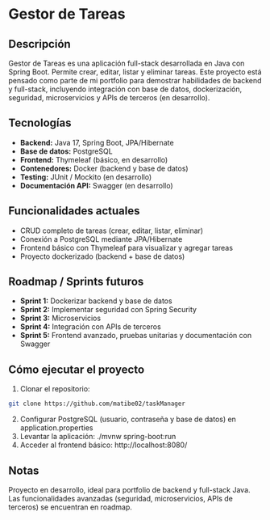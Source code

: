 # Gestor de Tareas

## Descripción
Gestor de Tareas es una aplicación full-stack desarrollada en Java con Spring Boot. Permite crear, editar, listar y eliminar tareas. Este proyecto está pensado como parte de mi portfolio para demostrar habilidades de backend y full-stack, incluyendo integración con base de datos, dockerización, seguridad, microservicios y APIs de terceros (en desarrollo).

## Tecnologías
- **Backend:** Java 17, Spring Boot, JPA/Hibernate
- **Base de datos:** PostgreSQL
- **Frontend:** Thymeleaf (básico, en desarrollo)
- **Contenedores:** Docker (backend y base de datos)
- **Testing:** JUnit / Mockito (en desarrollo)
- **Documentación API:** Swagger (en desarrollo)

## Funcionalidades actuales
- CRUD completo de tareas (crear, editar, listar, eliminar)
- Conexión a PostgreSQL mediante JPA/Hibernate
- Frontend básico con Thymeleaf para visualizar y agregar tareas
- Proyecto dockerizado (backend + base de datos)

## Roadmap / Sprints futuros
- **Sprint 1:** Dockerizar backend y base de datos
- **Sprint 2:** Implementar seguridad con Spring Security
- **Sprint 3:** Microservicios
- **Sprint 4:** Integración con APIs de terceros
- **Sprint 5:** Frontend avanzado, pruebas unitarias y documentación con Swagger

## Cómo ejecutar el proyecto
1. Clonar el repositorio:
```bash
git clone https://github.com/matibe02/taskManager
```
2. Configurar PostgreSQL (usuario, contraseña y base de datos) en application.properties
3.  Levantar la aplicación: ./mvnw spring-boot:run
4. Acceder al frontend básico: http://localhost:8080/
   
## Notas

Proyecto en desarrollo, ideal para portfolio de backend y full-stack Java.
Las funcionalidades avanzadas (seguridad, microservicios, APIs de terceros) se encuentran en roadmap.